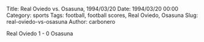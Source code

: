 Title: Real Oviedo vs. Osasuna, 1994/03/20
Date: 1994/03/20 00:00
Category: sports
Tags: football, football scores, Real Oviedo, Osasuna
Slug: real-oviedo-vs-osasuna
Author: carbonero


Real Oviedo 1 - 0 Osasuna
